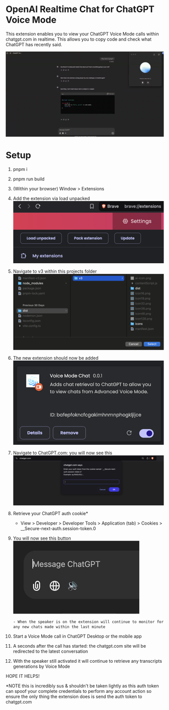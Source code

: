 # OpenAI Realtime Chat for ChatGPT Voice Mode

This extension enables you to view your ChatGPT Voice Mode calls within chatgpt.com in realtime.
This allows you to copy code and check what ChatGPT has recently said.

![](/assets/demo.png)

# Setup

1.  pnpm i

2.  pnpm run build

3.  (Within your browser) Window > Extensions

4.  Add the extension via load unpacked
    ![](/assets/tutorial_1.png)

5.  Navigate to v3 within this projects folder
    ![](/assets/tutorial_2.png)

6.  The new extension should now be added
    ![](/assets/tutorial_3.png)

7.  Navigate to ChatGPT.com: you will now see this
    ![](/assets/tutorial_4.png)

8.  Retrieve your ChatGPT auth cookie\*

    - View > Developer > Developer Tools > Application (tab) > Cookies > \_\_Secure-next-auth.session-token.0

9.  You will now see this button
    ![](/assets/tutorial_5.png)

        - When the speaker is on the extension will continue to monitor for any new chats made within the last minute

10. Start a Voice Mode call in ChatGPT Desktop or the mobile app

11. A seconds after the call has started: the chatgpt.com site will be redirected to the latest conversation

12. With the speaker still activated it will continue to retrieve any transcripts generations by Voice Mode

HOPE IT HELPS!

\*NOTE this is incredibly sus & shouldn't be taken lightly as this auth token can spoof your complete credentials to perform any account action so ensure the only thing the extension does is send the auth token to chatgpt.com
